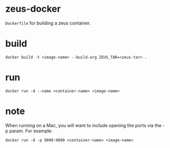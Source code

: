 # zeus-docker
`Dockerfile` for building a zeus container.

# build
`docker build -t <image-name> --build-arg ZEUS_TAR=<zeus-tar> .`

# run
`docker run -d --name <container-name> <image-name>`

# note
When running on a Mac, you will want to include opening the ports via the -p param. For example:

`docker run -d -p 9090:9090 <container-name> <image-name>`
